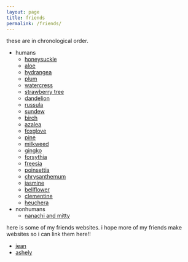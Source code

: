 ```yaml
---
layout: page
title: friends
permalink: /friends/
---
```


these are in chronological order.


- humans
  - [honeysuckle](honeysuckle)
  - [aloe](aloe)
  - [hydrangea](hydrangea)
  - [plum](plum)
  - [watercress](watercress)
  - [strawberry tree](strawberrytree)
  - [dandelion](dandelion)
  - [russula](russula)
  - [sundew](sundew)
  - [birch](birch)
  - [azalea](azalea)
  - [foxglove](foxglove)
  - [pine](pine)
  - [milkweed](milkweed) 
  - [gingko](gingko) 
  - [forsythia](forsythia)
  - [freesia](freesia)
  - [poinsettia](poinsettia)
  - [chrysanthemum](chrysanthemum)
  - [jasmine](jasmine)
  - [bellflower](bellflower)
  - [clementine](clementine)
  - [heuchera](heuchera)
- nonhumans
  - [nanachi and mitty](nanachimitty)


here is some of my friends websites. i hope more of my friends make websites so i can link them here!! 

- [jean](https://www.jean.land/)
- [ashely](https://www.commonplace.day/)




